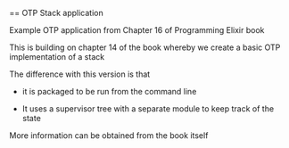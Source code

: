 == OTP Stack application 

Example OTP application from Chapter 16 of Programming Elixir book

This is building on chapter 14 of the book whereby we create a basic OTP implementation of a stack

The difference with this version is that

* it is packaged to be run from the command line

* It uses a supervisor tree with a separate module to keep track of the state 

More information can be obtained from the book itself




